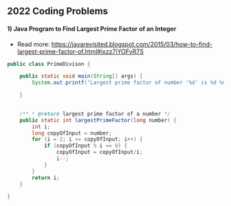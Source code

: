 ## 2022 Coding Problems

#### 1) Java Program to Find Largest Prime Factor of an Integer
* Read more: https://javarevisited.blogspot.com/2015/03/how-to-find-largest-prime-factor-of.html#ixzz7iYOFyR7S

```Java
public class PrimeDivison {

	public static void main(String[] args) {
		System.out.printf("Largest prime factor of number '%d' is %d %n", 5, largestPrimeFactor(20));

	}
	

	/** * @return largest prime factor of a number */
	public static int largestPrimeFactor(long number) {
		int i;
		long copyOfInput = number;
		for (i = 2; i <= copyOfInput; i++) {
			if (copyOfInput % i == 0) {
				copyOfInput = copyOfInput/i;
				i--;
			}
		}
		return i;
	}

}
```
